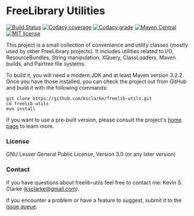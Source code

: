 # FreeLibrary Utilities 
[![Build Status](https://travis-ci.org/ksclarke/freelib-utils.png?branch=master)](https://travis-ci.org/ksclarke/freelib-utils) [![Codacy coverage](https://img.shields.io/codacy/coverage/fa1d6c0c2051491892b85b65d7750f18.svg?maxAge=2592000)](https://www.codacy.com/app/ksclarke/freelib-utils?utm_source=github.com&amp;utm_medium=referral&amp;utm_content=ksclarke/freelib-utils&amp;utm_campaign=Badge_Coverage) [![Codacy grade](https://img.shields.io/codacy/grade/fa1d6c0c2051491892b85b65d7750f18.svg?maxAge=2592000)](https://www.codacy.com/app/ksclarke/freelib-utils?utm_source=github.com&amp;utm_medium=referral&amp;utm_content=ksclarke/freelib-utils&amp;utm_campaign=Badge_Grade) [![Maven Central](https://img.shields.io/maven-central/v/info.freelibrary/freelib-utils.svg)](http://mvnrepository.com/artifact/info.freelibrary/freelib-utils) [![MIT license](http://img.shields.io/badge/license-MIT-brightgreen.svg)](http://opensource.org/licenses/MIT)

This project is a small collection of convenience and utility classes (mostly used by other FreeLibrary projects). It includes utilities related to I/O, ResourceBundles, String manipulation, XQuery, ClassLoaders, Maven builds, and Pairtree file systems.

To build it, you will need a modern JDK and at least Maven version 3.2.2. Once you have those installed, you can check the project out from GitHub and build it with the following commands:

    git clone https://github.com/ksclarke/freelib-utils.git
    cd freelib-utils
    mvn install

If you want to use a pre-built version, please consult the project's [home page](http://projects.freelibrary.info/freelib-utils) to learn more.

### License

GNU Lesser General Public License, Version 3.0 (or any later version)

### Contact

If you have questions about freelib-utils feel free to contact me: Kevin S. Clarke (ksclarke@gmail.com).

If you encounter a problem or have a feature to suggest, submit it to the [issue queue](https://github.com/ksclarke/freelib-utils/issues "GitHub Issue Queue").
